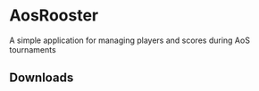 # AosRooster
A simple application for managing players and scores during AoS tournaments

## Downloads
